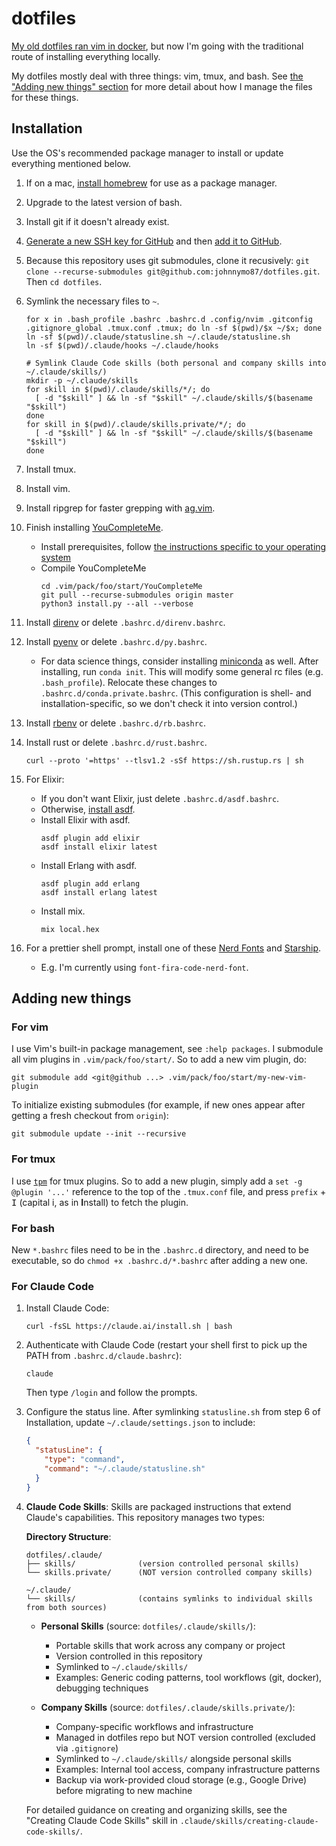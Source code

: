 # dotfiles
[My old dotfiles ran vim in docker](https://github.com/johnnymo87/dev-box), but now I'm going with the traditional route of installing everything locally.

My dotfiles mostly deal with three things: vim, tmux, and bash. See [the "Adding new things" section](adding-new-things) for more detail about how I manage the files for these things.

## Installation
Use the OS's recommended package manager to install or update everything mentioned below.

1. If on a mac, [install homebrew](https://brew.sh/) for use as a package manager.

1. Upgrade to the latest version of bash.

1. Install git if it doesn't already exist.

1. [Generate a new SSH key for GitHub](https://docs.github.com/en/github/authenticating-to-github/connecting-to-github-with-ssh/generating-a-new-ssh-key-and-adding-it-to-the-ssh-agent) and then [add it to GitHub](https://docs.github.com/en/github/authenticating-to-github/connecting-to-github-with-ssh/adding-a-new-ssh-key-to-your-github-account).

1. Because this repository uses git submodules, clone it recusively: `git clone --recurse-submodules git@github.com:johnnymo87/dotfiles.git`. Then `cd dotfiles`.

1. Symlink the necessary files to `~`.
   ```
   for x in .bash_profile .bashrc .bashrc.d .config/nvim .gitconfig .gitignore_global .tmux.conf .tmux; do ln -sf $(pwd)/$x ~/$x; done
   ln -sf $(pwd)/.claude/statusline.sh ~/.claude/statusline.sh
   ln -sf $(pwd)/.claude/hooks ~/.claude/hooks

   # Symlink Claude Code skills (both personal and company skills into ~/.claude/skills/)
   mkdir -p ~/.claude/skills
   for skill in $(pwd)/.claude/skills/*/; do
     [ -d "$skill" ] && ln -sf "$skill" ~/.claude/skills/$(basename "$skill")
   done
   for skill in $(pwd)/.claude/skills.private/*/; do
     [ -d "$skill" ] && ln -sf "$skill" ~/.claude/skills/$(basename "$skill")
   done
   ```

1. Install tmux.

1. Install vim.

1. Install ripgrep for faster grepping with [ag.vim](https://github.com/rking/ag.vim).

1. Finish installing [YouCompleteMe](https://github.com/ycm-core/YouCompleteMe).
   * Install prerequisites, follow [the instructions specific to your operating system](https://github.com/ycm-core/YouCompleteMe)
   * Compile YouCompleteMe
     ```
     cd .vim/pack/foo/start/YouCompleteMe
     git pull --recurse-submodules origin master
     python3 install.py --all --verbose
     ```

1. Install [direnv](https://github.com/direnv/direnv) or delete `.bashrc.d/direnv.bashrc`.

1. Install [pyenv](https://github.com/pyenv/pyenv) or delete `.bashrc.d/py.bashrc`.
   * For data science things, consider installing [miniconda](https://docs.conda.io/en/latest/miniconda.html) as well. After installing, run `conda init`. This will modify some general rc files (e.g. `.bash_profile`). Relocate these changes to `.bashrc.d/conda.private.bashrc`. (This configuration is shell- and installation-specific, so we don't check it into version control.)

1. Install [rbenv](https://github.com/rbenv/rbenv) or delete `.bashrc.d/rb.bashrc`.

1. Install rust or delete `.bashrc.d/rust.bashrc`.
   ```
   curl --proto '=https' --tlsv1.2 -sSf https://sh.rustup.rs | sh
   ```
1. For Elixir:
   * If you don't want Elixir, just delete `.bashrc.d/asdf.bashrc`.
   * Otherwise, [install asdf](https://asdf-vm.com/guide/getting-started.html).
   * Install Elixir with asdf.
     ```
     asdf plugin add elixir
     asdf install elixir latest
     ```
   * Install Erlang with asdf.
     ```
     asdf plugin add erlang
     asdf install erlang latest
     ```
   * Install mix.
     ```
     mix local.hex
     ```

1. For a prettier shell prompt, install one of these [Nerd Fonts](https://www.nerdfonts.com/font-downloads) and [Starship](https://starship.rs/).
   * E.g. I'm currently using `font-fira-code-nerd-font`.

## Adding new things
### For vim
I use Vim's built-in package management, see `:help packages`. I submodule all vim plugins in `.vim/pack/foo/start/`. So to add a new vim plugin, do:
```
git submodule add <git@github ...> .vim/pack/foo/start/my-new-vim-plugin
```
To initialize existing submodules (for example, if new ones appear after getting a fresh checkout from `origin`):
```
git submodule update --init --recursive
```

### For tmux
I use [`tpm`](https://github.com/tmux-plugins/tpm) for tmux plugins. So to add a new plugin, simply add a `set -g @plugin '...'` reference to the top of the `.tmux.conf` file, and press `prefix` + <kbd>I</kbd> (capital i, as in **I**nstall) to fetch the plugin.

### For bash
New `*.bashrc` files need to be in the `.bashrc.d` directory, and need to be executable, so do `chmod +x .bashrc.d/*.bashrc` after adding a new one.

### For Claude Code
1. Install Claude Code:
   ```
   curl -fsSL https://claude.ai/install.sh | bash
   ```

2. Authenticate with Claude Code (restart your shell first to pick up the PATH from `.bashrc.d/claude.bashrc`):
   ```
   claude
   ```
   Then type `/login` and follow the prompts.

3. Configure the status line. After symlinking `statusline.sh` from step 6 of Installation, update `~/.claude/settings.json` to include:
   ```json
   {
     "statusLine": {
       "type": "command",
       "command": "~/.claude/statusline.sh"
     }
   }
   ```

4. **Claude Code Skills**: Skills are packaged instructions that extend Claude's capabilities. This repository manages two types:

   **Directory Structure**:
   ```
   dotfiles/.claude/
   ├── skills/              (version controlled personal skills)
   └── skills.private/      (NOT version controlled company skills)

   ~/.claude/
   └── skills/              (contains symlinks to individual skills from both sources)
   ```

   - **Personal Skills** (source: `dotfiles/.claude/skills/`):
     - Portable skills that work across any company or project
     - Version controlled in this repository
     - Symlinked to `~/.claude/skills/`
     - Examples: Generic coding patterns, tool workflows (git, docker), debugging techniques

   - **Company Skills** (source: `dotfiles/.claude/skills.private/`):
     - Company-specific workflows and infrastructure
     - Managed in dotfiles repo but NOT version controlled (excluded via `.gitignore`)
     - Symlinked to `~/.claude/skills/` alongside personal skills
     - Examples: Internal tool access, company infrastructure patterns
     - Backup via work-provided cloud storage (e.g., Google Drive) before migrating to new machine

   For detailed guidance on creating and organizing skills, see the "Creating Claude Code Skills" skill in `.claude/skills/creating-claude-code-skills/`.
